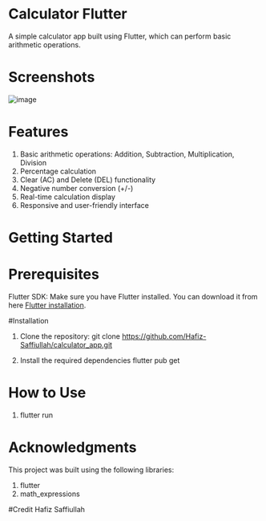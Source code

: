 # Calculator Flutter
A simple calculator app built using Flutter, which can perform basic arithmetic operations.

# Screenshots


![image](https://github.com/Hafiz-Saffiullah/Calculator/assets/141110834/84253488-85ae-444f-a96c-0a813f376106)

# Features
1. Basic arithmetic operations: Addition, Subtraction, Multiplication, Division
2. Percentage calculation
3. Clear (AC) and Delete (DEL) functionality
4. Negative number conversion (+/-)
5. Real-time calculation display
6. Responsive and user-friendly interface


# Getting Started
# Prerequisites
Flutter SDK: Make sure you have Flutter installed. You can download it from here [Flutter installation](https://docs.flutter.dev/get-started/install).

#Installation 
1. Clone the repository:
git clone https://github.com/Hafiz-Saffiullah/calculator_app.git

2. Install the required dependencies
flutter pub get

# How to Use
1. flutter run

# Acknowledgments
This project was built using the following libraries:

1. flutter
2. math_expressions

#Credit
Hafiz Saffiullah

